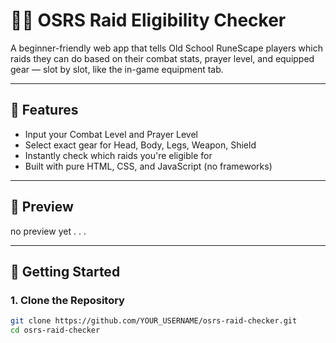 # 🧙‍♂️ OSRS Raid Eligibility Checker

A beginner-friendly web app that tells Old School RuneScape players which raids they can do based on their combat stats, prayer level, and equipped gear — slot by slot, like the in-game equipment tab.

---

## 🔮 Features

- Input your Combat Level and Prayer Level
- Select exact gear for Head, Body, Legs, Weapon, Shield
- Instantly check which raids you're eligible for
- Built with pure HTML, CSS, and JavaScript (no frameworks)

---

## 📸 Preview

no preview yet . . .

---

## 🚀 Getting Started

### 1. Clone the Repository

```bash
git clone https://github.com/YOUR_USERNAME/osrs-raid-checker.git
cd osrs-raid-checker
